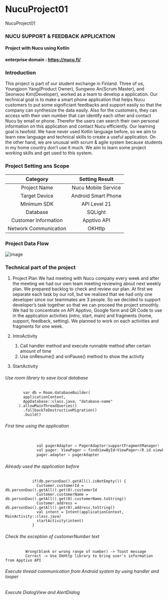 # NucuProject01
NucuProject01
### NUCU SUPPORT & FEEDBACK APPLICATION
#### Project with Nucu using Kotlin
#### enterprise domain : https://nucu.fi/

### Introduction
This project is part of our student exchange in Finland. Three of us, Youngjoon Yang(Product Owner), Sungwoo An(Scrum Master), and Seonwoo Kim(Developer), worked as a team to develop a application. Our technical goal is to make a smart phone application that helps Nucu customers to put some significiant feedbacks and support easily so that the company can synthesize the data easily. Also for the customers, they can access with their own number that can identify each other and contact Nucu by email or phone. Therefor the users can search their own personal information on this application and contact Nucu efficiently. Our learning goal is twofold. We have never used Kotlin language before, so we aim to learn new language and technical skills to create a useful application. On the other hand, we are unusual with scrum & agile system because students in my home country don’t use it much. We aim to learn some project working skills and get used to this system. 


### Project Setting ans Scope
| Category | Setting Result |
|:---:|:---:|
|Project Name|Nucu Mobile Service|
|Target Device|Android Smart Phone|
|Minimum SDK|API Level 21|
|Database|SQLight|
|Customer Information|Apptivo API|
|Network Communication|OKHttp|


### Project Data Flow
![image](https://user-images.githubusercontent.com/53038387/82720949-4bbec180-9cf3-11ea-991f-84f355ef6fb1.png)



### Technical part of the project
1. Project Plan
  We had meeting with Nucu company every week and after the meeting we had our own team meeting reviewing about next weekly plan. We prepared backlog to check and review our plan. At first we separate each task by our roll, but we realized that we had only one developer since our teammates are 3 people. So we decided to support developer’s task together so that we can proceed the project smoothly. 
 We had to concentrate on API Apptivo, Google form and QR Code to use in the application activities (intro, start, main) and fragments (home, support, feedback, setting). We planned to work on each activities and fragments for one week. 
  
2. IntroActivity
     1. Call handler method and execute runnable method after certain amount of time
     2. Use onResume() and onPause() method to show the activity
    
3. StartActivity
###### Use room library to save local database
     
     
            var db = Room.databaseBuilder(
            applicationContext,
            AppDatabase::class.java, "database-name"
          ).allowMainThreadQueries()
            .fallbackToDestructiveMigration()
            .build()

          
          
###### First time using the application
```c
      
              val pagerAdapter = PagerAdapter(supportFragmentManager)
              val pager: ViewPager = findViewById<ViewPager>(R.id.viewPager)
              pager.adapter = pagerAdapter
```
          
          
###### Already used the application before
```k
            if(db.personDao().getAll().isNotEmpty()) {
              Customer.customerId = db.personDao().getAll().get(0).customerId
              Customer.customerName = db.personDao().getAll().get(0).customerName.toString()
              Customer.address = db.personDao().getAll().get(0).address.toString()
              val intent = Intent(applicationContext, MainActivity::class.java)
              startActivity(intent)
            }
```   
          
          
###### Check the exception of  customerNumber text
             Wrong(blank or wrong range of number) -> Toast message   
             Correct -> Use OkHttp library to bring user’s information from Apptivo API
      
      
      
###### Execute thread communication from Android system by using handler and looper
###### Execute DialogView and AlertDialog
      
    
 
        
 
    
